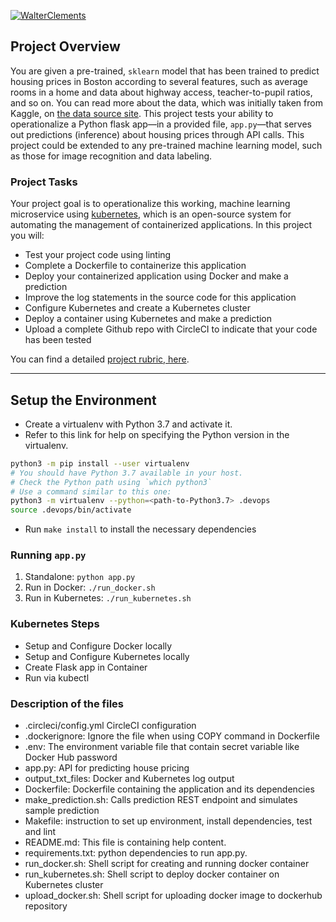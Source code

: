 [![WalterClements](https://circleci.com/gh/WalterClementsJr/ml-microservice-k8s.svg?style=svg)](https://circleci.com/gh/walterclementsjr/ml-microservice-k8s)

## Project Overview

You are given a pre-trained, `sklearn` model that has been trained to predict housing prices in Boston according to several features, such as average rooms in a home and data about highway access, teacher-to-pupil ratios, and so on.
You can read more about the data, which was initially taken from Kaggle, on [the data source site](https://www.kaggle.com/c/boston-housing).
This project tests your ability to operationalize a Python flask app—in a provided file, `app.py`—that serves out predictions (inference) about housing prices through API calls.
This project could be extended to any pre-trained machine learning model, such as those for image recognition and data labeling.

### Project Tasks

Your project goal is to operationalize this working, machine learning microservice using [kubernetes](https://kubernetes.io/), which is an open-source system for automating the management of containerized applications. In this project you will:
* Test your project code using linting
* Complete a Dockerfile to containerize this application
* Deploy your containerized application using Docker and make a prediction
* Improve the log statements in the source code for this application
* Configure Kubernetes and create a Kubernetes cluster
* Deploy a container using Kubernetes and make a prediction
* Upload a complete Github repo with CircleCI to indicate that your code has been tested

You can find a detailed [project rubric, here](https://review.udacity.com/#!/rubrics/2576/view).

---

## Setup the Environment

* Create a virtualenv with Python 3.7 and activate it.
* Refer to this link for help on specifying the Python version in the virtualenv.

```bash
python3 -m pip install --user virtualenv
# You should have Python 3.7 available in your host. 
# Check the Python path using `which python3`
# Use a command similar to this one:
python3 -m virtualenv --python=<path-to-Python3.7> .devops
source .devops/bin/activate
```
* Run `make install` to install the necessary dependencies

### Running `app.py`

1. Standalone:  `python app.py`
2. Run in Docker:  `./run_docker.sh`
3. Run in Kubernetes:  `./run_kubernetes.sh`

### Kubernetes Steps

* Setup and Configure Docker locally
* Setup and Configure Kubernetes locally
* Create Flask app in Container
* Run via kubectl


### Description of the files

- .circleci/config.yml CircleCI configuration
- .dockerignore: Ignore the file when using COPY command in Dockerfile
- .env: The environment variable file that contain secret variable like Docker Hub password
- app.py: API for predicting house pricing
- output_txt_files: Docker and Kubernetes log output
- Dockerfile: Dockerfile containing the application and its dependencies
- make_prediction.sh: Calls prediction REST endpoint and simulates sample prediction
- Makefile: instruction to set up environment, install dependencies, test and lint
- README.md: This file is containing help content.
- requirements.txt: python dependencies to run app.py.
- run_docker.sh: Shell script for creating and running docker container
- run_kubernetes.sh: Shell script to deploy docker container on Kubernetes cluster
- upload_docker.sh: Shell script for uploading docker image to dockerhub repository
